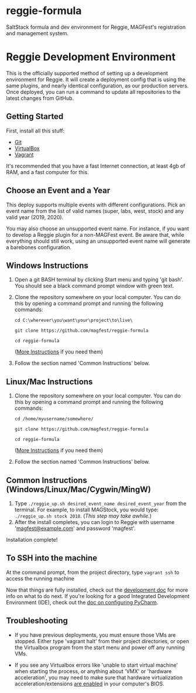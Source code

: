 # reggie-formula

SaltStack formula and dev environment for Reggie, MAGFest's registration
and management system.


# Reggie Development Environment

This is the officially supported method of setting up a development
environment for Reggie. It will create a deployment config that is using
the same plugins, and nearly identical configuration, as our production
servers. Once deployed, you can run a command to update all repositories
to the latest changes from GitHub.


## Getting Started

First, install all this stuff:

* [Git](https://git-scm.com)
* [VirtualBox](https://www.virtualbox.org/wiki/Downloads)
* [Vagrant](https://www.vagrantup.com/downloads.html)

It's recommended that you have a fast Internet connection, at least
4gb of RAM, and a fast computer for this.


## Choose an Event and a Year

This deploy supports multiple events with different configurations. Pick
an event name from the list of valid names (super, labs, west, stock)
and any valid year (2019, 2020).

You may also choose an unsupported event name. For instance, if you want
to develop a Reggie plugin for a non-MAGFest event. Be aware that, while
everything should still work, using an unsupported event name will
generate a barebones configuration.


## Windows Instructions

1. Open a git BASH terminal by clicking Start menu and typing 'git bash'.
   You should see a black command prompt window with green text.

2. Clone the repository somewhere on your local computer. You can do this
   by opening a command prompt and running the following commands:
   ```
   cd C:\wherever\you\want\your\project\to\live\

   git clone https://github.com/magfest/reggie-formula

   cd reggie-formula
   ```
   ([More Instructions](https://help.github.com/articles/cloning-a-repository/) if you need them)

3. Follow the section named 'Common Instructions' below.


##  Linux/Mac Instructions

1. Clone the repository somewhere on your local computer. You can do this
   by opening a command prompt and running the following commands:
   ```
   cd /home/myusername/somewhere/

   git clone https://github.com/magfest/reggie-formula

   cd reggie-formula
   ```
   ([More Instructions](https://help.github.com/articles/cloning-a-repository/) if you need them)

2. Follow the section named 'Common Instructions' below.


## Common Instructions (Windows/Linux/Mac/Cygwin/MingW)

1. Type `./reggie_up.sh desired_event_name desired_event_year` from the terminal.
   For example, to install MAGStock, you would type: `./reggie_up.sh stock 2018`.
   (_This step may take awhile._)
2. After the install completes, you can login to Reggie with
   username 'magfest@example.com' and password 'magfest'.

Installation complete!


## To SSH into the machine

At the command prompt, from the project directory, type `vagrant ssh` to
access the running machine

Now that things are fully installed, check out the [development doc](README-development.md)
for more info on what to do next. If you're looking for a good Integrated
Development Environment (IDE), check out the
[doc on configuring PyCharm](README-pycharm.md).


## Troubleshooting

* If you have previous deployments, you must ensure those VMs are stopped.
  Either type 'vagrant halt' from their project directories, or open the
  Virtualbox program from the start menu and power off any running VMs.

* If you see any Virtualbox errors like 'unable to start virtual machine'
  when starting the process, or anything about 'VMX' or 'hardware acceleration',
  you may need to make sure that hardware virtualization acceleration/extensions
  [are enabled](https://www.google.com/webhp?sourceid=chrome-instant&ion=1&espv=2&ie=UTF-8#q=virtualbox%20vtx%20disabled%20in%20bios)
  in your computer's BIOS.
